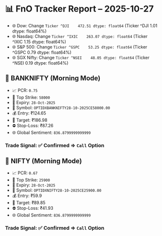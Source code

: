# 📊 FnO Tracker Report – 2025-10-27
- 🌐 Dow: Change `Ticker
^DJI    472.51
dtype: float64` (Ticker
^DJI    1.01
dtype: float64%)
- 🌐 Nasdaq: Change `Ticker
^IXIC    263.07
dtype: float64` (Ticker
^IXIC    1.15
dtype: float64%)
- 🌐 S&P 500: Change `Ticker
^GSPC    53.25
dtype: float64` (Ticker
^GSPC    0.79
dtype: float64%)
- 🌐 SGX Nifty: Change `Ticker
^NSEI    48.05
dtype: float64` (Ticker
^NSEI    0.19
dtype: float64%)
## 📘 BANKNIFTY (Morning Mode)
- 📈 PCR: `0.75`
- 🔢 Top Strike: `58000`
- 📆 Expiry: `28-Oct-2025`
- 🎫 Symbol: `OPTIDXBANKNIFTY28-10-2025CE58000.00`
- 💰 Entry: ₹124.65
- 🎯 Target: ₹186.98
- ⛔ Stop-Loss: ₹87.26
- 🌐 Global Sentiment: `836.8799999999999`
### Trade Signal: ✅ Confirmed ⇒ `Call` Option
## 📘 NIFTY (Morning Mode)
- 📈 PCR: `0.67`
- 🔢 Top Strike: `25900`
- 📆 Expiry: `28-Oct-2025`
- 🎫 Symbol: `OPTIDXNIFTY28-10-2025CE25900.00`
- 💰 Entry: ₹59.9
- 🎯 Target: ₹89.85
- ⛔ Stop-Loss: ₹41.93
- 🌐 Global Sentiment: `836.8799999999999`
### Trade Signal: ✅ Confirmed ⇒ `Call` Option